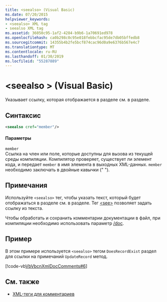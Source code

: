 ```yaml
---
title: <seealso> (Visual Basic)
ms.date: 07/20/2015
helpviewer_keywords:
- <seealso> XML tag
- seealso XML tag
ms.assetid: 36050c95-1af2-4284-b9b6-1a70691ed978
ms.openlocfilehash: ca0b298c0c95e018febbcfac95de7db05bffedb8
ms.sourcegitcommit: 14355b4b2fe5bcf874cac96d0a9e6376b567e4c7
ms.translationtype: MT
ms.contentlocale: ru-RU
ms.lasthandoff: 01/30/2019
ms.locfileid: "55287889"
---
```

# <a name="seealso-visual-basic"></a>\<seealso > (Visual Basic)
Указывает ссылку, которая отображается в разделе см. в разделе.  
  
## <a name="syntax"></a>Синтаксис  
  
```xml  
<seealso cref="member"/>  
```  
  
#### <a name="parameters"></a>Параметры  
 `member`  
 Ссылка на член или поле, которые доступны для вызова из текущей среды компиляции. Компилятор проверяет, существует ли элемент кода, и передает `member` в имя элемента в выходных XML-данных. `member` необходимо заключать в двойные кавычки (" ").  
  
## <a name="remarks"></a>Примечания  
 Используйте `<seealso>` тег, чтобы указать текст, который будет отображаться в разделе см. в разделе. Тег [\<see>](../../../visual-basic/language-reference/xmldoc/see.md) позволяет задать ссылку из текста.  
  
 Чтобы обработать и сохранить комментарии документации в файл, при компиляции необходимо использовать параметр [/doc](../../../visual-basic/reference/command-line-compiler/doc.md).  
  
## <a name="example"></a>Пример  
 В этом примере используется `<seealso>` тегом `DoesRecordExist` раздел для ссылки на примечаний `UpdateRecord` метод.  
  
 [!code-vb[VbVbcnXmlDocComments#6](../../../visual-basic/language-reference/xmldoc/codesnippet/VisualBasic/seealso_1.vb)]  
  
## <a name="see-also"></a>См. также
- [XML-теги для комментариев](../../../visual-basic/language-reference/xmldoc/index.md)
